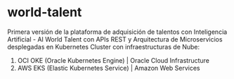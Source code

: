 # world-talent
Primera versión de la plataforma de adquisición de talentos con Inteligencia Artificial - AI World Talent con APIs REST y Arquitectura de Microservicios desplegadas en Kubernetes Cluster con infraestructuras de Nube:
1. OCI OKE (Oracle Kubernetes Engine) | Oracle Cloud Infrastructure
2. AWS EKS (Elastic Kubernetes Service) | Amazon Web Services
